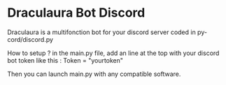 # Draculaura Bot Discord
Draculaura is a multifonction bot for your discord server coded in py-cord/discord.py

How to setup ?
in the main.py file, add an line at the top with your discord bot token like this :
Token = "yourtoken"

Then you can launch main.py with any compatible software.

